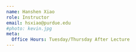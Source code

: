 ```yaml
---
name: Hanshen Xiao
role: Instructor
email: hsxiao@purdue.edu
#photo: kevin.jpg
meta:
  Office Hours: Tuesday/Thursday After Lecture
---
```

